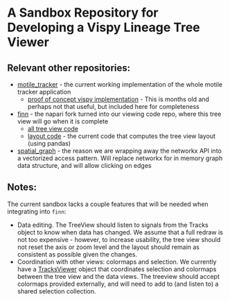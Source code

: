 # A Sandbox Repository for Developing a Vispy Lineage Tree Viewer

## Relevant other repositories:
- [motile_tracker](https://github.com/funkelab/motile_tracker) - the current working implementation of the whole motile tracker application
    - [proof of concept vispy implementation](https://github.com/funkelab/motile_tracker/blob/63895ffcdfdc2fa4bf6336510f96370531e50b87/src/motile_plugin/data_views/views/tree_view/tree_plot.py) - This is months old and perhaps not that useful, but included here for completeness
- [finn](https://github.com/funkelab/motile_tracker) - the napari fork turned into our viewing code repo, where this tree view will go when it is complete
    - [all tree view code](https://github.com/funkelab/motile_tracker/tree/main/src/motile_tracker/data_views/views/tree_view)
    - [layout code](https://github.com/funkelab/finn/blob/main/finn/track_data_views/views/tree_view/tree_widget_utils.py) - the current code that computes the tree view layout (using pandas)
- [spatial_graph](https://github.com/funkelab/motile_tracker) - the reason we are wrapping away the networkx API into a vectorized access pattern. Will replace networkx for in memory graph data structure, and will allow clicking on edges

## Notes:
The current sandbox lacks a couple features that will be needed when integrating into `finn`:
- Data editing. The TreeView should listen to signals from the Tracks object to know when data has changed. We assume that a full redraw is not too expensive - however, to increase usability, the tree view should not reset the axis or zoom level and the layout should remain as consistent as possible given the changes.
- Coordination with other views: colormaps and selection. We currently have a [TracksViewer](https://github.com/funkelab/finn/blob/main/finn/track_data_views/views_coordinator/tracks_viewer.py) object that coordinates selection and colormaps between the tree view and the data views. The treeview should accept colormaps provided externally, and will need to add to (and listen to) a shared selection collection.
